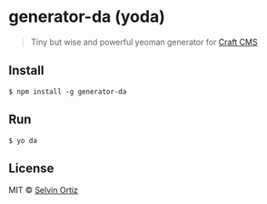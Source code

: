 # generator-da (yoda)
> Tiny but wise and powerful yeoman generator for [Craft CMS](http://buildwithcraft.com)

## Install
`$ npm install -g generator-da`

## Run
`$ yo da`

## License
MIT &copy; [Selvin Ortiz](http://selv.in)
